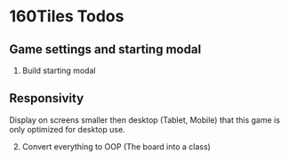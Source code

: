 # 160Tiles Todos

## Game settings and starting modal 

1. Build starting modal

## Responsivity 

Display on screens smaller then desktop (Tablet, Mobile) that this game is only optimized for desktop use. 

2. Convert everything to OOP (The board into a class)
